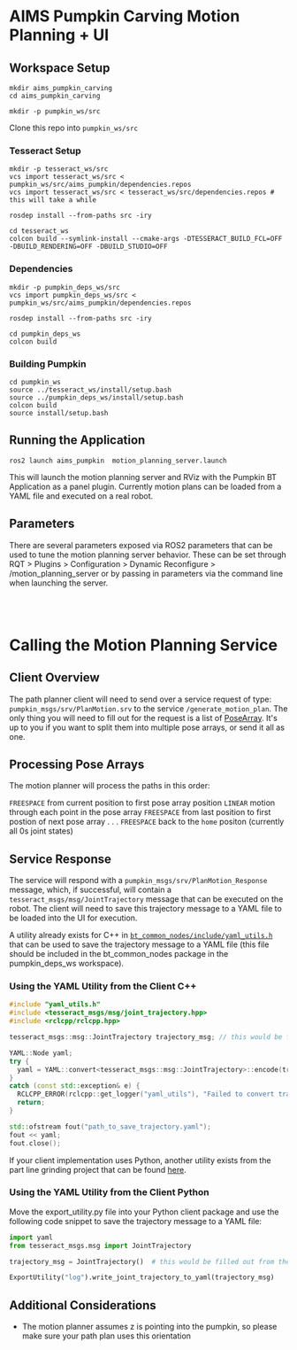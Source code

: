 # AIMS Pumpkin Carving Motion Planning + UI

## Workspace Setup

```
mkdir aims_pumpkin_carving
cd aims_pumpkin_carving

mkdir -p pumpkin_ws/src
```
Clone this repo into `pumpkin_ws/src`

### Tesseract Setup
```
mkdir -p tesseract_ws/src
vcs import tesseract_ws/src < pumpkin_ws/src/aims_pumpkin/dependencies.repos
vcs import tesseract_ws/src < tesseract_ws/src/dependencies.repos # this will take a while

rosdep install --from-paths src -iry

cd tesseract_ws
colcon build --symlink-install --cmake-args -DTESSERACT_BUILD_FCL=OFF -DBUILD_RENDERING=OFF -DBUILD_STUDIO=OFF
```

### Dependencies
```
mkdir -p pumpkin_deps_ws/src
vcs import pumpkin_deps_ws/src < pumpkin_ws/src/aims_pumpkin/dependencies.repos

rosdep install --from-paths src -iry

cd pumpkin_deps_ws
colcon build
```

### Building Pumpkin
```
cd pumpkin_ws
source ../tesseract_ws/install/setup.bash
source ../pumpkin_deps_ws/install/setup.bash
colcon build
source install/setup.bash
``` 
## Running the Application

```
ros2 launch aims_pumpkin  motion_planning_server.launch
```

This will launch the motion planning server and RViz with the Pumpkin BT Application as a panel plugin. Currently motion plans can be loaded from a YAML file and executed on a real robot.

## Parameters 
There are several parameters exposed via ROS2 parameters that can be used to tune the motion planning server behavior. These can be set through RQT > Plugins > Configuration > Dynamic Reconfigure > /motion_planning_server or by passing in parameters via the command line when launching the server.

<br>
<br>

# Calling the Motion Planning Service
## Client Overview
The path planner client will need to send over a service request of type: `pumpkin_msgs/srv/PlanMotion.srv` to the service `/generate_motion_plan`. The only thing you will need to fill out for the request is a list of [PoseArray](https://docs.ros.org/en/noetic/api/geometry_msgs/html/msg/PoseArray.html). It's up to you if you want to split them into multiple pose arrays, or send it all as one.

## Processing Pose Arrays
The motion planner will process the paths in this order:

`FREESPACE` from current position to first pose array position
`LINEAR` motion through each point in the pose array
`FREESPACE` from last position to first postion of next pose array
.
.
.
`FREESPACE` back to the `home` positon (currently all 0s joint states)

## Service Response
The service will respond with a `pumpkin_msgs/srv/PlanMotion_Response` message, which, if successful, will contain a `tesseract_msgs/msg/JointTrajectory` message that can be executed on the robot. The client will need to save this trajectory message to a YAML file to be loaded into the UI for execution.

A utility already exists for C++ in [`bt_common_nodes/include/yaml_utils.h`](https://github.com/SamanthaSmith04/behavior-tree-examples/blob/main/bt_common_nodes/include/yaml_utils.hpp) that can be used to save the trajectory message to a YAML file (this file should be included in the bt_common_nodes package in the pumpkin_deps_ws workspace).

### Using the YAML Utility from the Client C++
```cpp
#include "yaml_utils.h"
#include <tesseract_msgs/msg/joint_trajectory.hpp>
#include <rclcpp/rclcpp.hpp>

tesseract_msgs::msg::JointTrajectory trajectory_msg; // this would be filled out from the service response

YAML::Node yaml;
try {
  yaml = YAML::convert<tesseract_msgs::msg::JointTrajectory>::encode(trajectory_msg);
}
catch (const std::exception& e) {
  RCLCPP_ERROR(rclcpp::get_logger("yaml_utils"), "Failed to convert trajectory message to YAML: %s", e.what());
  return;
}

std::ofstream fout("path_to_save_trajectory.yaml");
fout << yaml;
fout.close();
```
  
If your client implementation uses Python, another utility exists from the part line grinding project that can be found [here](https://github.com/OSU-AIMS/012350-pl-grind/blob/main/plg_test/scripts/export_utility.py).

### Using the YAML Utility from the Client Python
Move the export_utility.py file into your Python client package and use the following code snippet to save the trajectory message to a YAML file:
```python
import yaml
from tesseract_msgs.msg import JointTrajectory

trajectory_msg = JointTrajectory()  # this would be filled out from the service response

ExportUtility("log").write_joint_trajectory_to_yaml(trajectory_msg)
```

## Additional Considerations
  - The motion planner assumes z is pointing into the pumpkin, so please make sure your path plan uses this orientation